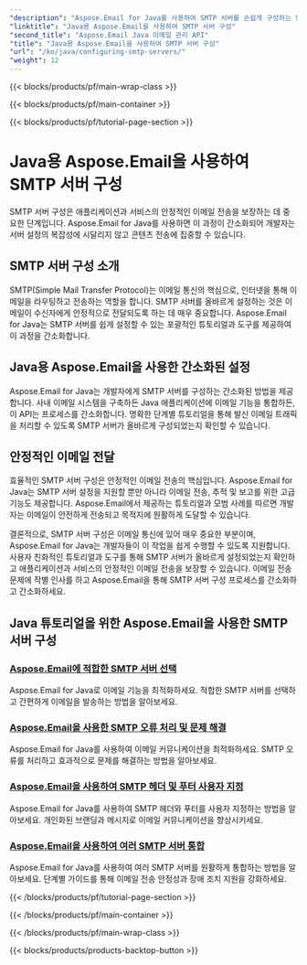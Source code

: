 ```yaml
---
"description": "Aspose.Email for Java를 사용하여 SMTP 서버를 손쉽게 구성하는 방법을 알아보세요. 원활한 이메일 전송을 위한 단계별 튜토리얼을 제공합니다."
"linktitle": "Java용 Aspose.Email을 사용하여 SMTP 서버 구성"
"second_title": "Aspose.Email Java 이메일 관리 API"
"title": "Java용 Aspose.Email을 사용하여 SMTP 서버 구성"
"url": "/ko/java/configuring-smtp-servers/"
"weight": 12
---
```


{{< blocks/products/pf/main-wrap-class >}}

{{< blocks/products/pf/main-container >}}

{{< blocks/products/pf/tutorial-page-section >}}

# Java용 Aspose.Email을 사용하여 SMTP 서버 구성



SMTP 서버 구성은 애플리케이션과 서비스의 안정적인 이메일 전송을 보장하는 데 중요한 단계입니다. Aspose.Email for Java를 사용하면 이 과정이 간소화되어 개발자는 서버 설정의 복잡성에 시달리지 않고 콘텐츠 전송에 집중할 수 있습니다.

## SMTP 서버 구성 소개

SMTP(Simple Mail Transfer Protocol)는 이메일 통신의 핵심으로, 인터넷을 통해 이메일을 라우팅하고 전송하는 역할을 합니다. SMTP 서버를 올바르게 설정하는 것은 이메일이 수신자에게 안정적으로 전달되도록 하는 데 매우 중요합니다. Aspose.Email for Java는 SMTP 서버를 쉽게 설정할 수 있는 포괄적인 튜토리얼과 도구를 제공하여 이 과정을 간소화합니다.

## Java용 Aspose.Email을 사용한 간소화된 설정

Aspose.Email for Java는 개발자에게 SMTP 서버를 구성하는 간소화된 방법을 제공합니다. 사내 이메일 시스템을 구축하든 Java 애플리케이션에 이메일 기능을 통합하든, 이 API는 프로세스를 간소화합니다. 명확한 단계별 튜토리얼을 통해 발신 이메일 트래픽을 처리할 수 있도록 SMTP 서버가 올바르게 구성되었는지 확인할 수 있습니다.

## 안정적인 이메일 전달

효율적인 SMTP 서버 구성은 안정적인 이메일 전송의 핵심입니다. Aspose.Email for Java는 SMTP 서버 설정을 지원할 뿐만 아니라 이메일 전송, 추적 및 보고를 위한 고급 기능도 제공합니다. Aspose.Email에서 제공하는 튜토리얼과 모범 사례를 따르면 개발자는 이메일이 안전하게 전송되고 목적지에 원활하게 도달할 수 있습니다.

결론적으로, SMTP 서버 구성은 이메일 통신에 있어 매우 중요한 부분이며, Aspose.Email for Java는 개발자들이 이 작업을 쉽게 수행할 수 있도록 지원합니다. 사용자 친화적인 튜토리얼과 도구를 통해 SMTP 서버가 올바르게 설정되었는지 확인하고 애플리케이션과 서비스의 안정적인 이메일 전송을 보장할 수 있습니다. 이메일 전송 문제에 작별 인사를 하고 Aspose.Email을 통해 SMTP 서버 구성 프로세스를 간소화하고 간소화하세요.

## Java 튜토리얼을 위한 Aspose.Email을 사용한 SMTP 서버 구성
### [Aspose.Email에 적합한 SMTP 서버 선택](./choosing-the-right-smtp-server/)
Aspose.Email for Java로 이메일 기능을 최적화하세요. 적합한 SMTP 서버를 선택하고 간편하게 이메일을 발송하는 방법을 알아보세요.
### [Aspose.Email을 사용한 SMTP 오류 처리 및 문제 해결](./handling-smtp-errors-and-troubleshooting/)
Aspose.Email for Java를 사용하여 이메일 커뮤니케이션을 최적화하세요. SMTP 오류를 처리하고 효과적으로 문제를 해결하는 방법을 알아보세요.
### [Aspose.Email을 사용하여 SMTP 헤더 및 푸터 사용자 지정](./customizing-smtp-headers-and-footers/)
Aspose.Email for Java를 사용하여 SMTP 헤더와 푸터를 사용자 지정하는 방법을 알아보세요. 개인화된 브랜딩과 메시지로 이메일 커뮤니케이션을 향상시키세요.
### [Aspose.Email을 사용하여 여러 SMTP 서버 통합](./integrating-multiple-smtp-servers/)
Aspose.Email for Java를 사용하여 여러 SMTP 서버를 원활하게 통합하는 방법을 알아보세요. 단계별 가이드를 통해 이메일 전송 안정성과 장애 조치 지원을 강화하세요.

{{< /blocks/products/pf/tutorial-page-section >}}

{{< /blocks/products/pf/main-container >}}

{{< /blocks/products/pf/main-wrap-class >}}

{{< blocks/products/products-backtop-button >}}